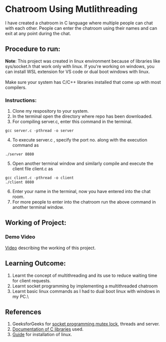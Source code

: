 # Chatroom Using Mutlithreading
I have created a chatroom in C language where multiple people can chat with each other. People can enter the chatroom using their names and can exit at any point during the chat.
## Procedure to run:
**Note**: This project was created in linux environment because of libraries like sys/socket.h that work only with linux. If you're working on windows, you can install WSL extension for VS code or dual boot windows with linux.\
\
Make sure your system has C/C++ libraries installed that come up with most compilers.
### Instructions:
1) Clone my respository to your system.
2) In the terminal open the directory where repo has been downloaded.
3) For compiling server.c, enter this command in the terminal.
```
gcc server.c -pthread -o server
```
4) To execute server.c , specify the port no. along with the execution command as
```
./server 8080
```
5) Open another terminal window and similarly compile and execute the client file client.c as
 ```
 gcc client.c -pthread -o client
 ./client 8080
 ```
 6) Enter your name in the terminal, now you have entered into the chat room.
 7) For more people to enter into the chatroom run the above command in another terminal window.
 ## Working of Project:
 
 ### Demo Video
 [Video]() describing the working of this project.
 
 ## Learning Outcome:
 1) Learnt the concept of multithreading and its use to reduce waiting time for client requests.
 2) Learnt socket programming by implementing a multithreaded chatroom
 3) Learnt basic linux commands as I had to dual boot linux with windows in my PC.\
 ## References
 1) GeeksforGeeks for [socket programming](https://www.geeksforgeeks.org/socket-programming-cc/?ref=lbp),[mutex lock](https://www.geeksforgeeks.org/mutex-lock-for-linux-thread-synchronization/), threads and server.
 2) [Documentation of C libraries](https://publications.opengroup.org/) used.
 3) [Guide](https://medium.com/linuxforeveryone/how-to-install-ubuntu-20-04-and-dual-boot-alongside-windows-10-323a85271a73) for installation of linux.
